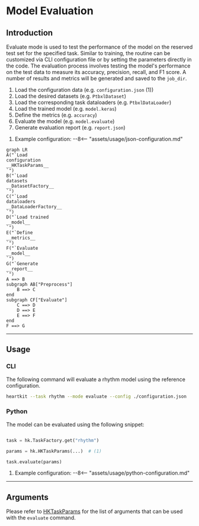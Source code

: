 # Model Evaluation

## <span class="sk-h2-span">Introduction </span>

Evaluate mode is used to test the performance of the model on the reserved test set for the specified task. Similar to training, the routine can be customized via CLI configuration file or by setting the parameters directly in the code. The evaluation process involves testing the model's performance on the test data to measure its accuracy, precision, recall, and F1 score. A number of results and metrics will be generated and saved to the `job_dir`.

<div class="annotate" markdown>


1. Load the configuration data (e.g. `configuration.json` (1))
1. Load the desired datasets (e.g. `PtbxlDataset`)
1. Load the corresponding task dataloaders (e.g. `PtbxlDataLoader`)
1. Load the trained model (e.g. `model.keras`)
1. Define the metrics (e.g. `accuracy`)
1. Evaluate the model (e.g. `model.evaluate`)
1. Generate evaluation report (e.g. `report.json`)

</div>

1. Example configuration:
--8<-- "assets/usage/json-configuration.md"


```mermaid
graph LR
A("`Load
configuration
__HKTaskParams__
`")
B("`Load
datasets
__DatasetFactory__
`")
C("`Load
dataloaders
__DataLoaderFactory__
`")
D("`Load trained
__model__
`")
E("`Define
__metrics__
`")
F("`Evaluate
__model__
`")
G("`Generate
__report__
`")
A ==> B
subgraph AB["Preprocess"]
    B ==> C
end
subgraph CF["Evaluate"]
    C ==> D
    D ==> E
    E ==> F
end
F ==> G

```


---

## <span class="sk-h2-span">Usage</span>

### CLI

The following command will evaluate a rhythm model using the reference configuration.

```bash
heartkit --task rhythm --mode evaluate --config ./configuration.json
```

### Python

The model can be evaluated using the following snippet:

```python

task = hk.TaskFactory.get("rhythm")

params = hk.HKTaskParams(...)  # (1)

task.evaluate(params)

```

1. Example configuration:
--8<-- "assets/usage/python-configuration.md"

---

## <span class="sk-h2-span">Arguments </span>

Please refer to [HKTaskParams](../modes/configuration.md#hktaskparams) for the list of arguments that can be used with the `evaluate` command.
